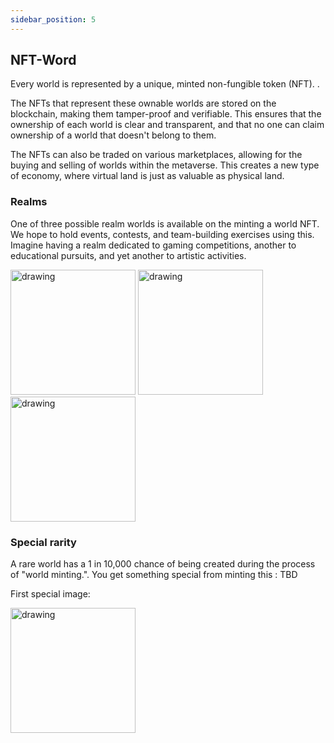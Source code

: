 ```yaml
---
sidebar_position: 5
---
```


## NFT-Word

Every world is represented by a unique, minted non-fungible token (NFT). .

The NFTs that represent these ownable worlds are stored on the blockchain, making them tamper-proof and verifiable. This ensures that the ownership of each
world is clear and transparent, and that no one can claim ownership of a world that doesn't belong to them.

The NFTs can also be traded on various marketplaces, allowing for the buying and selling of worlds within the metaverse. This creates a new type of economy,
where virtual land is just as valuable as physical land.

### Realms

One of three possible realm worlds is available on the minting a world NFT. We hope to hold events, contests, and team-building exercises using this. Imagine
having a realm dedicated to gaming competitions, another to educational pursuits, and yet another to artistic activities.

<img src="https://ipfs.io/ipfs/bafybeiamw4ekqkulpeduylidtwwxcnmrdwge5mvqcb77b2ng7pwilagtvy" alt="drawing" 
style="display:inline-block;" width="200"/> <img src="https://ipfs.io/ipfs/bafybeigv4ex2quyvo4q2e6l2ooyd4kqjobwqzmluplms3w3buafhhsrqyq" alt="drawing" 
style="display:inline-block;" width="200"/> <img src="https://ipfs.io/ipfs/bafybeiglme5almhf3m2f3kql7aht2uujzjirpimqjyrh3gyvyppiq7q2pm" alt="drawing" 
style="display:inline-block;" width="200"/>

### Special rarity

A rare world has a 1 in 10,000 chance of being created during the process of "world minting.". 
You get something special from minting this : TBD

First special image:

<img src="https://ipfs.io/ipfs/bafybeial2eyapndu2w4bwedsl3xkmt4s2bqqptbtk6noidjubyyikign44" alt="drawing" width="200"/>
